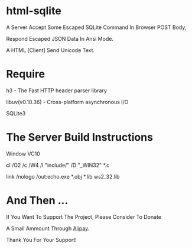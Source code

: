 # html-sqlite
A Server Accept Some Escaped SQLite Command In Browser POST Body, 

Respond Escaped JSON Data In Ansi Mode. 

A HTML [Client] Send Unicode Text.

# Require
h3 - The Fast HTTP header parser library

libuv(v0.10.36) - Cross-platform asynchronous I/O

SQLite3

# The Server Build Instructions
Window VC10

cl /O2 /c /W4 /I "include/" /D "_WIN32" *.c

link /nologo /out:echo.exe *.obj *.lib ws2_32.lib


# And Then ...
If You Want To Support The Project, Please Consider To Donate 

A Small Ammount Through [Alipay]("#13645075310#"). 

Thank You For Your Support!
